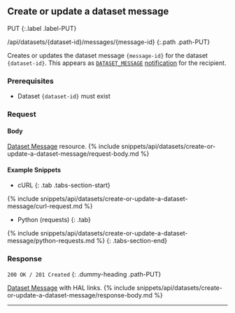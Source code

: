 ## Create or update a dataset message

PUT
{:.label .label-PUT}

/api/datasets/{dataset-id}/messages/{message-id}
{:.path .path-PUT}

Creates or updates the dataset message `{message-id}` for the dataset `{dataset-id}`. This appears as [`DATASET_MESSAGE`](notifications#notification-type) [notification](notifications) for the recipient.

### Prerequisites
- Dataset `{dataset-id}` must exist

### Request
#### Body
[Dataset Message](#dataset-message) resource.
{% include snippets/api/datasets/create-or-update-a-dataset-message/request-body.md %}

#### Example Snippets
- cURL
{: .tab .tabs-section-start}

{% include snippets/api/datasets/create-or-update-a-dataset-message/curl-request.md %}

- Python (requests)
{: .tab}

{% include snippets/api/datasets/create-or-update-a-dataset-message/python-requests.md %}
{: .tabs-section-end}

### Response
`200 OK / 201 Created`
{: .dummy-heading .path-PUT}

[Dataset Message](#dataset-message) with HAL links.
{% include snippets/api/datasets/create-or-update-a-dataset-message/response-body.md %}

---
